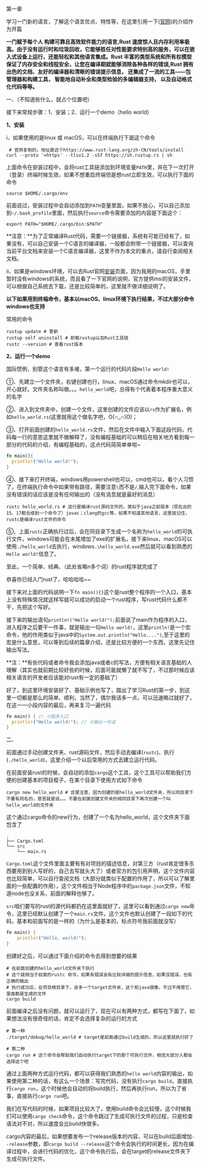 第一章

学习一门新的语言，了解这个语言优点、特性等，在这里引用一下([官网](https://www.rust-lang.org/zh-CN/))的介绍作为开篇

**一门赋予每个人 构建可靠且高效软件能力的语言,Rust 速度惊人且内存利用率极高。由于没有运行时和垃圾回收，它能够胜任对性能要求特别高的服务，可以在嵌入式设备上运行，还能轻松和其他语言集成。Rust 丰富的类型系统和所有权模型保证了内存安全和线程安全，让您在编译期就能够消除各种各样的错误,Rust 拥有出色的文档、友好的编译器和清晰的错误提示信息， 还集成了一流的工具——包管理器和构建工具， 智能地自动补全和类型检验的多编辑器支持， 以及自动格式化代码等等。**

一、（不知道些什么，就占个位置吧）

接下来常规步骤：1、安装；2、运行一个demo（hello world）

**1、安装**

i、如果使用的是linux 或 macOS，可以在终端执行下面这个命令

```shell
 # 官网复制的，地址是这个https://www.rust-lang.org/zh-CN/tools/install
curl --proto '=https' --tlsv1.2 -sSf https://sh.rustup.rs | sh
```

上面命令在安装过程中，会将rust工具链添加到环境变量`PATH`里，并在下一次打开（登录）终端时候生效，如果不想重启终端但是想rust立即生效，可以执行下面的命令

```shell
source $HOME/.cargo/env
```

前面说过，安装过程中会自动添加到`PATH`变量里面，如果不放心，可以自己添加到`~/.bash_profile`里面，然后执行`source`命令需要添加的内容是下面这个：

```shell
export PATH="$HOME/.cargo/bin:$PATH"
```

**注意：**为了正常编译Rust代码，需要一个链接器，系统有可能已经有了，如果没有，可以自己安装一个C语言的编译器，一般都会附带一个链接器，可以查询当前平台文档来安装一个C语言编译器，这里不作为本文的重点，请自行查阅相关文档。

ii、如果是windows环境，可以去Rust官网[安装](https://www.rust-lang.org/zh-CN/tools/install)页面，因为我用的macOS，手里暂时没有windows的系统，而且看了一下官网的说明，官方提供msi的安装文件，可以根据自己系统去下载，还是比较简单的，这里就不做详细说明了。

**以下如果用到终端命令，基本以macOS、linux环境下执行结果，不过大部分命令windows也支持**

常用的命令

```shell
rustup update # 更新
rustup self uninstall # 卸载rustup以及Rust工具链
rustc --version # 查看rust版本
```

**2、运行一个demo**

国际惯例，别管这个语言有多难，第一个运行的代码片段`Hello world!`

①、先建立一个文件夹，右键创建也行，linux、macOS通过命令mkdir也可以，开心就好。文件夹名称叫做。。。`hello_world`吧，总得有个代表着本程序重大意义的名字

②、进入到文件夹中，创建一个文件，这里创建的文件应该以`rs`作为扩展名，例如`hello_world.rs`(这里就用这个做名字吧，O(∩_∩)O)；

③、打开前面创建的`hello_world.rs`文件，然后在文件中输入下面这段代码，代码每一行的意思这里就不做解释了，没有编程基础的可以稍后在相关地方看到每一部分的代码的介绍，有编程基础的，这点代码简简单单啦~

```rust
fn main(){
  println!("Hello world!");
}
```

④、接下来打开终端，windows用powershell也可以，cmd也可以，看个人习惯了，在终端执行命令中如果带有路径，需要注意`\`而不是`/`,输入完下面命令，如果没有错误的话应该是没有任何输出的（没有消息就是最好的消息）

```shell
rustc hello_world.rs # 这行是编译rust源码文件的，类似于java之前版本（现在出的15、17都合成到一个命令了）javac；clang的gcc等，如果不知道其他语言，这里就记住，rustc是编译rust文件的命令
```

⑤、上面`rustc`正确执行过后，会在同目录下生成一个名称为`hello_world`的可执行文件，windows可能会在末尾增加了exe的扩展名，接下来linux、macOS可以使用`./hello_world`去执行，windows`.\hello_world.exe`然后就可以看到熟悉的`Hello world!`信息了。

至此，一个简单、经典、（此处省略n多个词）的rust程序就完成了

恭喜你已经入门rust了，哈哈哈哈~~

接下来对上面的代码说明一下`fn main(){}`这个是rust整个程序的一个入口，基本上没有特殊情况就这样写就可以成功的启动一个rust程序，写rust代码什么都不干，先把这个写好。

接下来的输出语句`println!("Hello world!");`前面说了main作为程序的入口，进入程序之后要干一件事，就是输出一句`Hello world!`，这里`println!`是一个宏命令，他的作用类似于java中的`System.out.println("Hello....")`,至于这里的宏是什么意思，可以等到后续的篇章介绍，还是比较方便的一个东西，这里先记住输出写法。

**注：**有些代码或者命令我会添加java或者c的写法，方便有相关语言基础的人理解（其实也就前期比较好些的时候，后面可能就懒了就不写了，不过那时候应该相关语言的开发者应该能对rust有一定的基础了）

好了，到这里环境安装好了、基础示例也写了，踏出了学习Rust的第一步，到这里一切都是那么的简单、顺利，当然了，偶尔我话多一点，可以迅速略过就好了，在这一一小段内容的最后，再来复习一遍代码

```rust
fn main() { // ①程序入口
  println!("Hello world!"); // ②输出一句话
}
```



二、

前面通过手动创建文件夹、rust源码文件，然后手动去编译(`rustc`)、执行(`./hello_world`)，这里介绍一个以后常用的方式去建立运行代码。

在前面安装rust的时候，会自动的添加`cargo`这个工具，这个工具可以帮助我们方便的创建基本的项目框子，在某个目录下使用方式如下命令

```shell
cargo new hello_world # 这里注意，因为创建的是hello_world文件夹，所以同目录下不要有同名的，意思就是说。。。不要在前面创建文件夹的相同目录下再次创建一个叫hello_world的文件夹
```

这个通过cargo命令的new行为，创建了一个名为hello_world，这个文件夹下面包含了

```
.
├── Cargo.toml
└── src
    └── main.rs
```

`Cargo.toml`这个文件里面主要有有对项目的描述信息，对第三方（rust肯定很多东西要用到别人写好的，自己去写就头大了）或者官方的包引用声明，这个文件内容也比较简单，可以自行查阅文档（大部分就类似于配置的作用了，所以可以了解里面的一些配置的作用），这个文件相当于Node程序中的`package.json`文件，不知道node也没关系，前面的解释也够了。

`src`咱们要写的rust的源代码都扔在这里面就好了，这里可以看到通过`cargo new`命令，这里已经默认创建了一个`main.rs`文件，这个文件也默认创建了一段如下的代码，基本和前面写的是一样的（为什么是基本的，标点符号我前面就没写）

```rust
fn main() {
    println!("Hello, world!");
}
```

创建好之后，可以通过下面介绍的命令去得到想要的结果

```shell
# 在前面创建的hello_world文件夹下执行
# 这个就相当于前面的rustc 命令，如果有错误会有比较详细的提示信息，如果没错误，也有正确的输出
# 执行成功后，在项目根目录下，会多一个target文件夹，这个和java很像，不过不用管它，里面都是生成的文件
cargo build 
```

前面编译之后没有问题，就可以运行了，现在可以有两种方式，都写在下面了，如果想法没有很奇怪的话，肯定不会选择复杂的运行的方式

```shell
# 第一种
./target/debug/hello_world # target是前面通过build生成的，所以这里就执行好了

# 第二种
cargo run # 这个命令会帮助我们自动执行target下的那个可执行文件，相信大部分人都会选择这个吧
```

通过上面两种方式运行代码，都可以获得我们熟悉的`hello world`内容的输出，如果使用第二种的话，有这么一个场景：写完代码，没有执行`cargo build`，直接执行`cargo run`，这个时候他会自动的将build执行，然后再执行run，所以为了省事，直接执行`cargo run`吧。

我们在写代码的时候，如果项目比较大了，使用build命令会比较慢，这个时候我们可以使用`cargo check`命令，这个命令跳过了生成可执行文件的过程，只是检查语法对不对，所以速度会比build快很多。

cargo内容的最后，如果想要发布一个release版本的内容，可以在build后面增加`--release`参数，即`cargo build --release`这个命令会执行的时间更长，因为在编译过程中，会进行代码的优化，这个命令执行后，会在target的release文件夹下生成可执行文件。